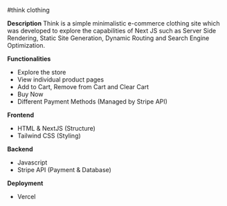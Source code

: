 #think clothing

**Description**
Think is a simple minimalistic e-commerce clothing site which was developed to explore the capabilities of Next JS such as Server Side Rendering, Static Site Generation, Dynamic Routing and Search Engine Optimization.

**Functionalities**
- Explore the store
- View individual product pages
- Add to Cart, Remove from Cart and Clear Cart
- Buy Now
- Different Payment Methods (Managed by Stripe API)

**Frontend**
- HTML & NextJS (Structure)
- Tailwind CSS (Styling)

**Backend**
- Javascript
- Stripe API (Payment & Database)

**Deployment**
- Vercel
